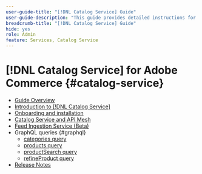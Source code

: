```yaml
---
user-guide-title: "[!DNL Catalog Service] Guide"
user-guide-description: "This guide provides detailed instructions for using [!DNL Catalog Service] for Adobe Commerce."
breadcrumb-title: "[!DNL Catalog Service] Guide"
hide: yes
role: Admin
feature: Services, Catalog Service
---
```

# [!DNL Catalog Service] for Adobe Commerce {#catalog-service}

- [Guide Overview](guide-overview.md)
- [Introduction to [!DNL Catalog Service]](overview.md)
- [Onboarding and installation](installation.md)
- [Catalog Service and API Mesh](mesh.md)
- [Feed Ingestion Service (Beta)](feed-ingestion.md) 
- GraphQL queries {#graphql}
    - [categories query](https://developer.adobe.com/commerce/services/graphql/catalog-service/categories/)
    - [products query](https://developer.adobe.com/commerce/services/graphql/catalog-service/queries/products/)
    - [productSearch query](https://developer.adobe.com/commerce/services/graphql/catalog-service/queries/product-search/)
    - [refineProduct query](https://developer.adobe.com/commerce/services/graphql/catalog-service/queries/refine-product/)
- [Release Notes](release-notes.md)
